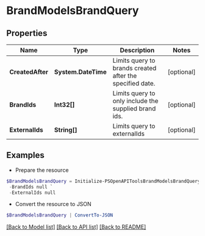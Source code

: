 # BrandModelsBrandQuery
## Properties

Name | Type | Description | Notes
------------ | ------------- | ------------- | -------------
**CreatedAfter** | **System.DateTime** | Limits query to brands created after the specified date. | [optional] 
**BrandIds** | **Int32[]** | Limits query to only include the supplied brand ids. | [optional] 
**ExternalIds** | **String[]** | Limits query to externalIds | [optional] 

## Examples

- Prepare the resource
```powershell
$BrandModelsBrandQuery = Initialize-PSOpenAPIToolsBrandModelsBrandQuery  -CreatedAfter null `
 -BrandIds null `
 -ExternalIds null
```

- Convert the resource to JSON
```powershell
$BrandModelsBrandQuery | ConvertTo-JSON
```

[[Back to Model list]](../README.md#documentation-for-models) [[Back to API list]](../README.md#documentation-for-api-endpoints) [[Back to README]](../README.md)

